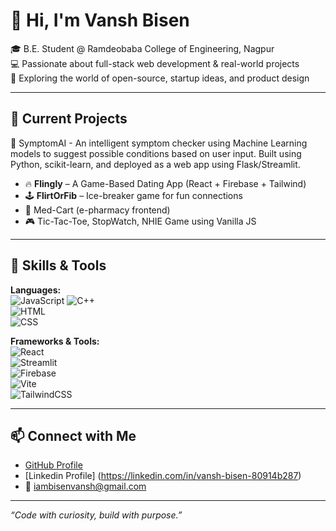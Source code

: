 # 👋 Hi, I'm Vansh Bisen

🎓 B.E. Student @ Ramdeobaba College of Engineering, Nagpur  
💻 Passionate about full-stack web development & real-world projects  
🚀 Exploring the world of open-source, startup ideas, and product design

---

## 🚧 Current Projects
  🧠 SymptomAI - An intelligent symptom checker using Machine Learning models to suggest possible conditions based on user input.
                 Built using Python, scikit-learn, and deployed as a web app using Flask/Streamlit.
- 🔥 **Flingly** – A Game-Based Dating App (React + Firebase + Tailwind)
- 🕹️ **FlirtOrFib** – Ice-breaker game for fun connections
- 💊 Med-Cart (e-pharmacy frontend)
- 🎮 Tic-Tac-Toe, StopWatch, NHIE Game using Vanilla JS

---

## 🧠 Skills & Tools

**Languages:**  
![JavaScript](https://img.shields.io/badge/-JavaScript-black?style=flat-square&logo=javascript) 
![C++](https://img.shields.io/badge/-C++-00599C?style=flat-square&logo=cplusplus)  
![HTML](https://img.shields.io/badge/-HTML5-E34F26?style=flat-square&logo=html5)  
![CSS](https://img.shields.io/badge/-CSS3-1572B6?style=flat-square&logo=css3)

**Frameworks & Tools:**  
![React](https://img.shields.io/badge/-React-black?style=flat-square&logo=react)  
![Streamlit](https://img.shields.io/badge/-Streamlit-FF4B4B?style=flat-square&logo=streamlit)  
![Firebase](https://img.shields.io/badge/-Firebase-ffca28?style=flat-square&logo=firebase)  
![Vite](https://img.shields.io/badge/-Vite-646cff?style=flat-square&logo=vite)  
![TailwindCSS](https://img.shields.io/badge/-Tailwind-38bdf8?style=flat-square&logo=tailwindcss)  


---

## 📫 Connect with Me

- [GitHub Profile](https://github.com/iambisenvansh)
- [Linkedin Profile] (https://linkedin.com/in/vansh-bisen-80914b287)
- 📧 iambisenvansh@gmail.com

---

_“Code with curiosity, build with purpose.”_
